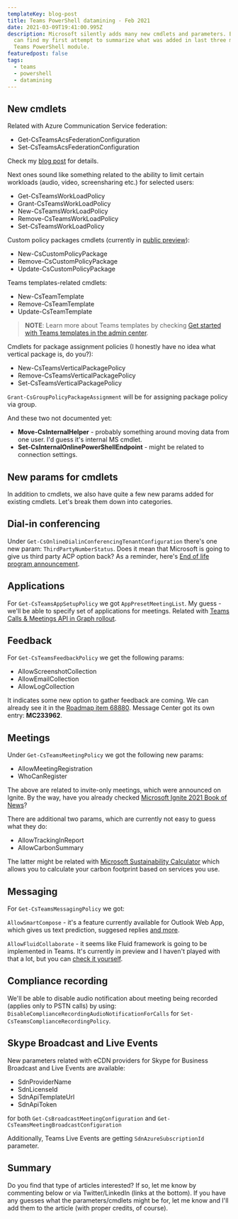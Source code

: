 ```yaml
---
templateKey: blog-post
title: Teams PowerShell datamining - Feb 2021
date: 2021-03-09T19:41:00.995Z
description: Microsoft silently adds many new cmdlets and parameters. Below you
  can find my first attempt to summarize what was added in last three months to
  Teams PowerShell module.
featuredpost: false
tags:
  - teams
  - powershell
  - datamining
---
```

## New cmdlets

Related with Azure Communication Service federation: 

* Get-CsTeamsAcsFederationConfiguration
* Set-CsTeamsAcsFederationConfiguration

Check my [blog post](https://robdy.github.io/csteamsacsfederationconfiguration-cmdlets/) for details.

Next ones sound like something related to the ability to limit certain workloads (audio, video, screensharing etc.) for selected users:

* Get-CsTeamsWorkLoadPolicy
* Grant-CsTeamsWorkLoadPolicy
* New-CsTeamsWorkLoadPolicy
* Remove-CsTeamsWorkLoadPolicy
* Set-CsTeamsWorkLoadPolicy

Custom policy packages cmdlets (currently in [public preview](https://docs.microsoft.com/en-us/microsoftteams/manage-policy-packages#custom-policy-packages)):

* New-CsCustomPolicyPackage
* Remove-CsCustomPolicyPackage
* Update-CsCustomPolicyPackage

Teams templates-related cmdlets:

* New-CsTeamTemplate
* Remove-CsTeamTemplate
* Update-CsTeamTemplate

> **NOTE**: Learn more about Teams templates by checking [Get started with Teams templates in the admin center](https://docs.microsoft.com/en-us/MicrosoftTeams/get-started-with-teams-templates-in-the-admin-console).

Cmdlets for package assignment policies (I honestly have no idea what vertical package is, do you?):

* New-CsTeamsVerticalPackagePolicy
* Remove-CsTeamsVerticalPackagePolicy
* Set-CsTeamsVerticalPackagePolicy

`Grant-CsGroupPolicyPackageAssignment` will be for assigning package policy via group.

And these two not documented yet:

* **Move-CsInternalHelper** - probably something around moving data from one user. I'd guess it's internal MS cmdlet.
* **Set-CsInternalOnlinePowerShellEndpoint** - might be related to connection settings.

## New params for cmdlets

In addition to cmdlets, we also have quite a few new params added for existing cmdlets. Let's break them down into categories.

## Dial-in conferencing

Under `Get-CsOnlineDialinConferencingTenantConfiguration` there's one new param: `ThirdPartyNumberStatus`. Does it mean that Microsoft is going to give us third party ACP option back? As a reminder, here's [End of life program announcement](https://docs.microsoft.com/en-us/skypeforbusiness/legal-and-regulatory/end-of-integration-with-3rd-party-providers).

## Applications

For `Get-CsTeamsAppSetupPolicy` we got `AppPresetMeetingList`. My guess - we'll be able to specify set of applications for meetings. Related with [Teams Calls & Meetings API in Graph rollout](https://techcommunity.microsoft.com/t5/microsoft-teams/the-new-microsoft-teams-calls-amp-meetings-api-in-graph-what/td-p/266938).

## Feedback

For `Get-CsTeamsFeedbackPolicy` we get the following params:

* AllowScreenshotCollection
* AllowEmailCollection
* AllowLogCollection

It indicates some new option to gather feedback are coming. We can already see it in the [Roadmap item 68880](https://www.microsoft.com/en-us/microsoft-365/roadmap?filters=&searchterms=68880). Message Center got its own entry: **MC233962**.

## Meetings

Under `Get-CsTeamsMeetingPolicy` we got the following new params:

* AllowMeetingRegistration
* WhoCanRegister

The above are related to invite-only meetings, which were announced on Ignite. By the way, have you already checked [Microsoft Ignite 2021 Book of News](https://news.microsoft.com/ignite-march-2021-book-of-news/)?

There are additional two params, which are currently not easy to guess what they do:

* AllowTrackingInReport
* AllowCarbonSummary

The latter might be related with [Microsoft Sustainability Calculator](https://www.microsoft.com/en-us/sustainability/sustainability-guide/sustainability-calculator) which allows you to calculate your carbon footprint based on services you use.

## Messaging

For `Get-CsTeamsMessagingPolicy` we got:

`AllowSmartCompose` - it's a feature currently available for Outlook Web App, which gives us text prediction, suggesed replies [and more](https://support.microsoft.com/en-us/office/use-intelligent-technology-in-outlook-on-the-web-and-outlook-com-24b30683-8340-4b69-b8ac-4193ec528a70).

`AllowFluidCollaborate` - it seems like Fluid framework is going to be implemented in Teams. It's currently in preview and I haven't played with that a lot, but you can [check it yourself](https://fluidpreview.office.net/).

## Compliance recording

We'll be able to disable audio notification about meeting being recorded (applies only to PSTN calls) by using:
`DisableComplianceRecordingAudioNotificationForCalls` for `Set-CsTeamsComplianceRecordingPolicy`.

## Skype Broadcast and Live Events

New parameters related with eCDN providers for Skype for Business Broadcast and Live Events are available:

* SdnProviderName
* SdnLicenseId
* SdnApiTemplateUrl
* SdnApiToken

for both `Get-CsBroadcastMeetingConfiguration` and `Get-CsTeamsMeetingBroadcastConfiguration`

Additionally, Teams Live Events are getting `SdnAzureSubscriptionId` parameter.

## Summary

Do you find that type of articles interested? If so, let me know by commenting below or via Twitter/LinkedIn (links at the bottom). If you have any guesses what the parameters/cmdlets might be for, let me know and I'll add them to the article (with proper credits, of course).
